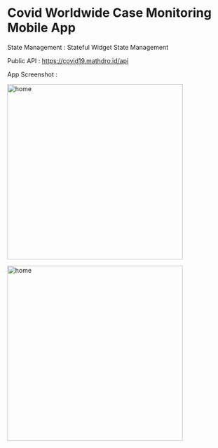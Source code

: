# Covid Worldwide Case Monitoring Mobile App

State Management : Stateful Widget State Management

Public API : https://covid19.mathdro.id/api

App Screenshot : 
<p><img alt="home" src="https://i.ibb.co/pKb4PX0/Screenshot-20220530-111300.png" height="400" /></p>
<p><img alt="home" src="https://i.ibb.co/zHznDVP/Screenshot-20220530-111321.png" height="400" /></p>
